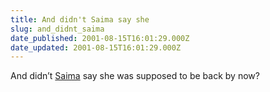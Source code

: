 ```yaml
---
title: And didn't Saima say she
slug: and_didnt_saima
date_published: 2001-08-15T16:01:29.000Z
date_updated: 2001-08-15T16:01:29.000Z
---
```


And didn’t [Saima](http://www.saimasays.com) say she was supposed to be back by now?
